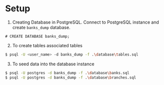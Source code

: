 # Setup

1. Creating Database in PostgreSQL. Connect to PostgreSQL instance and create `banks_dump` database.
```
# CREATE DATABASE banks_dump;
```

2. To create tables associated tables
```bash
$ psql -U <user_name> -d banks_dump -f .\database\tables.sql
```

3. To seed data into the database instance
```bash
$ psql -U postgres -d banks_dump -f .\database\banks.sql
$ psql -U postgres -d banks_dump -f .\database\branches.sql

```

